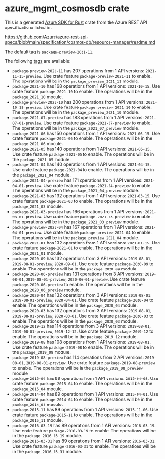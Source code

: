 # azure_mgmt_cosmosdb crate

This is a generated [Azure SDK for Rust](https://github.com/Azure/azure-sdk-for-rust) crate from the Azure REST API specifications listed in:

https://github.com/Azure/azure-rest-api-specs/blob/main/specification/cosmos-db/resource-manager/readme.md

The default tag is `package-preview-2021-11`.

The following [tags](https://github.com/Azure/azure-sdk-for-rust/blob/main/services/tags.md) are available:

- `package-preview-2021-11` has 207 operations from 1 API versions: `2021-11-15-preview`. Use crate feature `package-preview-2021-11` to enable. The operations will be in the `package_preview_2021_11` module.
- `package-2021-10` has 168 operations from 1 API versions: `2021-10-15`. Use crate feature `package-2021-10` to enable. The operations will be in the `package_2021_10` module.
- `package-preview-2021-10` has 200 operations from 1 API versions: `2021-10-15-preview`. Use crate feature `package-preview-2021-10` to enable. The operations will be in the `package_preview_2021_10` module.
- `package-2021-07-preview` has 183 operations from 1 API versions: `2021-07-01-preview`. Use crate feature `package-2021-07-preview` to enable. The operations will be in the `package_2021_07_preview` module.
- `package-2021-06` has 150 operations from 1 API versions: `2021-06-15`. Use crate feature `package-2021-06` to enable. The operations will be in the `package_2021_06` module.
- `package-2021-05` has 140 operations from 1 API versions: `2021-05-15`. Use crate feature `package-2021-05` to enable. The operations will be in the `package_2021_05` module.
- `package-2021-04` has 140 operations from 1 API versions: `2021-04-15`. Use crate feature `package-2021-04` to enable. The operations will be in the `package_2021_04` module.
- `package-2021-04-preview` has 171 operations from 1 API versions: `2021-04-01-preview`. Use crate feature `package-2021-04-preview` to enable. The operations will be in the `package_2021_04_preview` module.
- `package-2021-03` has 132 operations from 1 API versions: `2021-03-15`. Use crate feature `package-2021-03` to enable. The operations will be in the `package_2021_03` module.
- `package-2021-03-preview` has 166 operations from 1 API versions: `2021-03-01-preview`. Use crate feature `package-2021-03-preview` to enable. The operations will be in the `package_2021_03_preview` module.
- `package-preview-2021-04` has 167 operations from 1 API versions: `2021-04-01-preview`. Use crate feature `package-preview-2021-04` to enable. The operations will be in the `package_preview_2021_04` module.
- `package-2021-01` has 132 operations from 1 API versions: `2021-01-15`. Use crate feature `package-2021-01` to enable. The operations will be in the `package_2021_01` module.
- `package-2020-09` has 132 operations from 3 API versions: `2019-08-01`, `2019-08-01-preview`, `2020-09-01`. Use crate feature `package-2020-09` to enable. The operations will be in the `package_2020_09` module.
- `package-2020-06-preview` has 131 operations from 3 API versions: `2019-08-01`, `2019-08-01-preview`, `2020-06-01-preview`. Use crate feature `package-2020-06-preview` to enable. The operations will be in the `package_2020_06_preview` module.
- `package-2020-04` has 132 operations from 3 API versions: `2019-08-01`, `2019-08-01-preview`, `2020-04-01`. Use crate feature `package-2020-04` to enable. The operations will be in the `package_2020_04` module.
- `package-2020-03` has 132 operations from 3 API versions: `2019-08-01`, `2019-08-01-preview`, `2020-03-01`. Use crate feature `package-2020-03` to enable. The operations will be in the `package_2020_03` module.
- `package-2019-12` has 114 operations from 3 API versions: `2019-08-01`, `2019-08-01-preview`, `2019-12-12`. Use crate feature `package-2019-12` to enable. The operations will be in the `package_2019_12` module.
- `package-2019-08` has 108 operations from 1 API versions: `2019-08-01`. Use crate feature `package-2019-08` to enable. The operations will be in the `package_2019_08` module.
- `package-2019-08-preview` has 114 operations from 2 API versions: `2019-08-01`, `2019-08-01-preview`. Use crate feature `package-2019-08-preview` to enable. The operations will be in the `package_2019_08_preview` module.
- `package-2015-04` has 89 operations from 1 API versions: `2015-04-08`. Use crate feature `package-2015-04` to enable. The operations will be in the `package_2015_04` module.
- `package-2014-04` has 89 operations from 1 API versions: `2015-04-01`. Use crate feature `package-2014-04` to enable. The operations will be in the `package_2014_04` module.
- `package-2015-11` has 89 operations from 1 API versions: `2015-11-06`. Use crate feature `package-2015-11` to enable. The operations will be in the `package_2015_11` module.
- `package-2016-03-19` has 89 operations from 1 API versions: `2016-03-19`. Use crate feature `package-2016-03-19` to enable. The operations will be in the `package_2016_03_19` module.
- `package-2016-03-31` has 89 operations from 1 API versions: `2016-03-31`. Use crate feature `package-2016-03-31` to enable. The operations will be in the `package_2016_03_31` module.